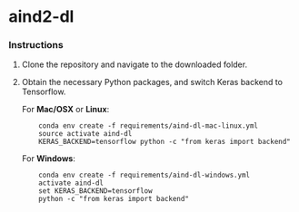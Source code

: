 # aind2-dl

### Instructions

1. Clone the repository and navigate to the downloaded folder.

2. Obtain the necessary Python packages, and switch Keras backend to Tensorflow.  
	
	For __Mac/OSX__ or __Linux__:
	```
		conda env create -f requirements/aind-dl-mac-linux.yml
		source activate aind-dl
		KERAS_BACKEND=tensorflow python -c "from keras import backend"
	```

	For __Windows__:
	```
		conda env create -f requirements/aind-dl-windows.yml
		activate aind-dl
		set KERAS_BACKEND=tensorflow
		python -c "from keras import backend"
	```
	
